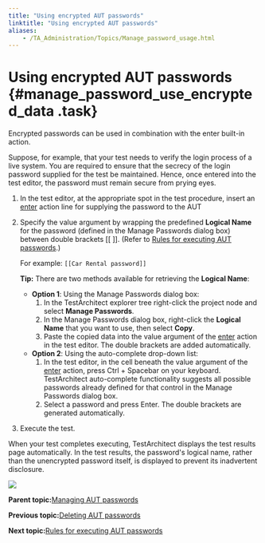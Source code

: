 ```yaml
--- 
title: "Using encrypted AUT passwords"
linktitle: "Using encrypted AUT passwords"
aliases: 
    - /TA_Administration/Topics/Manage_password_usage.html
---
```

# Using encrypted AUT passwords {#manage_password_use_encrypted_data .task}

Encrypted passwords can be used in combination with the enter built-in action.

Suppose, for example, that your test needs to verify the login process of a live system. You are required to ensure that the secrecy of the login password supplied for the test be maintained. Hence, once entered into the test editor, the password must remain secure from prying eyes.

1.  In the test editor, at the appropriate spot in the test procedure, insert an [enter](../../TA_Automation/Topics/bia_enter.html) action line for supplying the password to the AUT

2.  Specify the value argument by wrapping the predefined **Logical Name** for the password \(defined in the Manage Passwords dialog box\) between double brackets \[\[ \]\]. \(Refer to [Rules for executing AUT passwords](Manage_password_graphical_summary.html).\)

    For example: `[[Car Rental password]]`

    **Tip:** There are two methods available for retrieving the **Logical Name**:

    -   **Option 1**: Using the Manage Passwords dialog box:
        1.  In the TestArchitect explorer tree right-click the project node and select **Manage Passwords**.
        2.  In the Manage Passwords dialog box, right-click the **Logical Name** that you want to use, then select **Copy**.
        3.  Paste the copied data into the value argument of the [enter](../../TA_Automation/Topics/bia_enter.html) action in the test editor. The double brackets are added automatically.
    -   **Option 2**: Using the auto-complete drop-down list:
        1.  In the test editor, in the cell beneath the value argument of the [enter](../../TA_Automation/Topics/bia_enter.html) action, press Ctrl + Spacebar on your keyboard. TestArchitect auto-complete functionality suggests all possible passwords already defined for that control in the Manage Passwords dialog box.
        2.  Select a password and press Enter. The double brackets are generated automatically.
3.  Execute the test.


When your test completes executing, TestArchitect displays the test results page automatically. In the test results, the password's logical name, rather than the unencrypted password itself, is displayed to prevent its inadvertent disclosure.

![](../Images/Manage_password_result.png)

**Parent topic:**[Managing AUT passwords](../../TA_Administration/Topics/Manage_password.html)

**Previous topic:**[Deleting AUT passwords](../../TA_Administration/Topics/Manage_password_delete.html)

**Next topic:**[Rules for executing AUT passwords](../../TA_Administration/Topics/Manage_password_graphical_summary.html)

